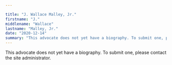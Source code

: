 ```yaml
---

title: "J. Wallace Malley, Jr."
firstname: "J."
middlename: "Wallace"
lastname: "Malley, Jr."
date: "2020-12-14"
summary: "This advocate does not yet have a biography. To submit one, please contact the site administrator."
---
```

This advocate does not yet have a biography. To submit one, please contact the site administrator.

